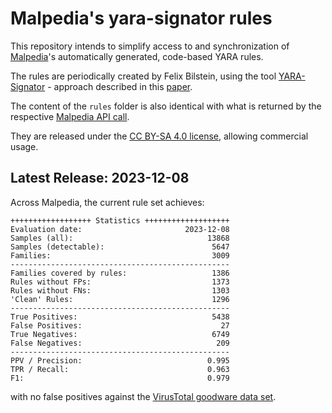 # Malpedia's yara-signator rules

This repository intends to simplify access to and synchronization of [Malpedia](https://malpedia.caad.fkie.fraunhofer.de/)'s automatically generated, code-based YARA rules.

The rules are periodically created by Felix Bilstein, using the tool [YARA-Signator](https://github.com/fxb-cocacoding/yara-signator) - approach described in this [paper](https://journal.cecyf.fr/ojs/index.php/cybin/article/view/24).

The content of the `rules` folder is also identical with what is returned by the respective [Malpedia API call](https://malpedia.caad.fkie.fraunhofer.de/api/get/yara/auto/zip).

They are released under the [CC BY-SA 4.0 license](https://creativecommons.org/licenses/by-sa/4.0/), allowing commercial usage.

## Latest Release: 2023-12-08

Across Malpedia, the current rule set achieves:
```
++++++++++++++++++ Statistics +++++++++++++++++++
Evaluation date:                       2023-12-08
Samples (all):                              13868
Samples (detectable):                        5647
Families:                                    3009
-------------------------------------------------
Families covered by rules:                   1386
Rules without FPs:                           1373
Rules without FNs:                           1303
'Clean' Rules:                               1296
-------------------------------------------------
True Positives:                              5438
False Positives:                               27
True Negatives:                              6749
False Negatives:                              209
-------------------------------------------------
PPV / Precision:                            0.995
TPR / Recall:                               0.963
F1:                                         0.979
```

with no false positives against the [VirusTotal goodware data set](https://blog.virustotal.com/2019/10/test-your-yara-rules-against-goodware.html).
